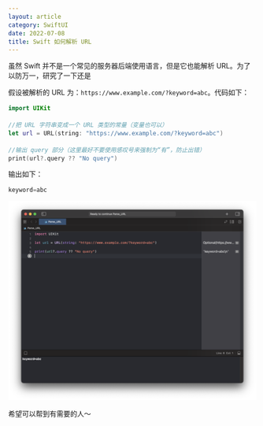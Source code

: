 ```yaml
---
layout: article
category: SwiftUI
date: 2022-07-08
title: Swift 如何解析 URL
---
```

<!-- excerpt-start -->
虽然 Swift 并不是一个常见的服务器后端使用语言，但是它也能解析 URL。为了以防万一，研究了一下还是

假设被解析的 URL 为：`https://www.example.com/?keyword=abc`。代码如下：

```swift
import UIKit

//把 URL 字符串变成一个 URL 类型的常量（变量也可以）
let url = URL(string: "https://www.example.com/?keyword=abc")

//输出 query 部分（这里最好不要使用感叹号来强制为“有”，防止出错）
print(url?.query ?? "No query")
```
输出如下：

```swift
keyword=abc
```

![请添加图片描述](/assets/images/21ada1b24325494597d318118b54f023.png)

希望可以帮到有需要的人～